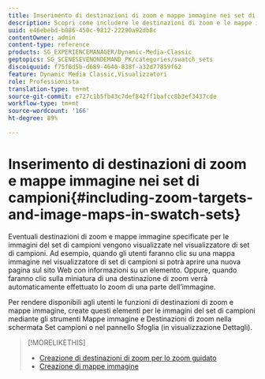 ```yaml
---
title: Inserimento di destinazioni di zoom e mappe immagine nei set di campioni
description: Scopri come includere le destinazioni di zoom e le mappe immagine nei set di campioni.
uuid: e46ebebd-b086-450c-9812-22290a92db8c
contentOwner: admin
content-type: reference
products: SG_EXPERIENCEMANAGER/Dynamic-Media-Classic
geptopics: SG_SCENESEVENONDEMAND_PK/categories/swatch_sets
discoiquuid: f75f6d5b-d689-4640-838f-a32d77859f62
feature: Dynamic Media Classic,Visualizzatori
role: Professionista
translation-type: tm+mt
source-git-commit: e727c1b5fb43c7def842ff1bafcc8b3ef3437cde
workflow-type: tm+mt
source-wordcount: '166'
ht-degree: 89%

---
```



# Inserimento di destinazioni di zoom e mappe immagine nei set di campioni{#including-zoom-targets-and-image-maps-in-swatch-sets}

Eventuali destinazioni di zoom e mappe immagine specificate per le immagini del set di campioni vengono visualizzate nel visualizzatore di set di campioni. Ad esempio, quando gli utenti faranno clic su una mappa immagine nel visualizzatore di set di campioni si potrà aprire una nuova pagina sul sito Web con informazioni su un elemento. Oppure, quando faranno clic sulla miniatura di una destinazione di zoom verrà automaticamente effettuato lo zoom di una parte dell’immagine.

Per rendere disponibili agli utenti le funzioni di destinazioni di zoom e mappe immagine, create questi elementi per le immagini del set di campioni mediante gli strumenti Mappe immagine e Destinazioni di zoom nella schermata Set campioni o nel pannello Sfoglia (in visualizzazione Dettagli).

>[!MORELIKETHIS]
>
>* [Creazione di destinazioni di zoom per lo zoom guidato](creating-zoom-targets-guided-zoom.md#creating_zoom_targets_for_guided_zoom)
>* [Creazione di mappe immagine](creating-image-maps.md#creating_image_maps)

